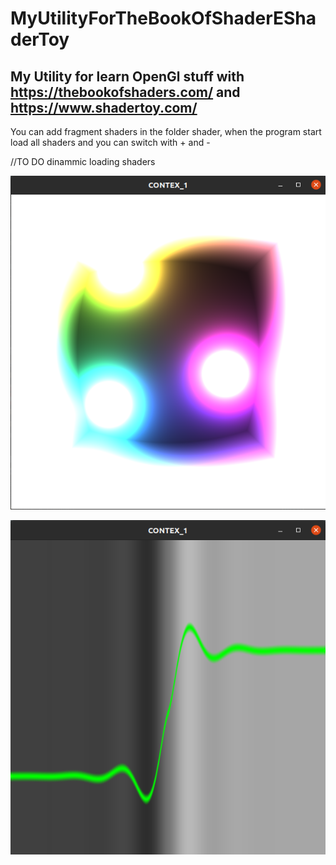 # MyUtilityForTheBookOfShaderEShaderToy
My Utility for learn OpenGl stuff with https://thebookofshaders.com/ and https://www.shadertoy.com/
--------
You can add fragment shaders in the folder shader, when the program start load all shaders and you can switch with + and -

//TO DO dinammic loading shaders 

![shadertoy](img.png)

![shadertoy](img2.png)